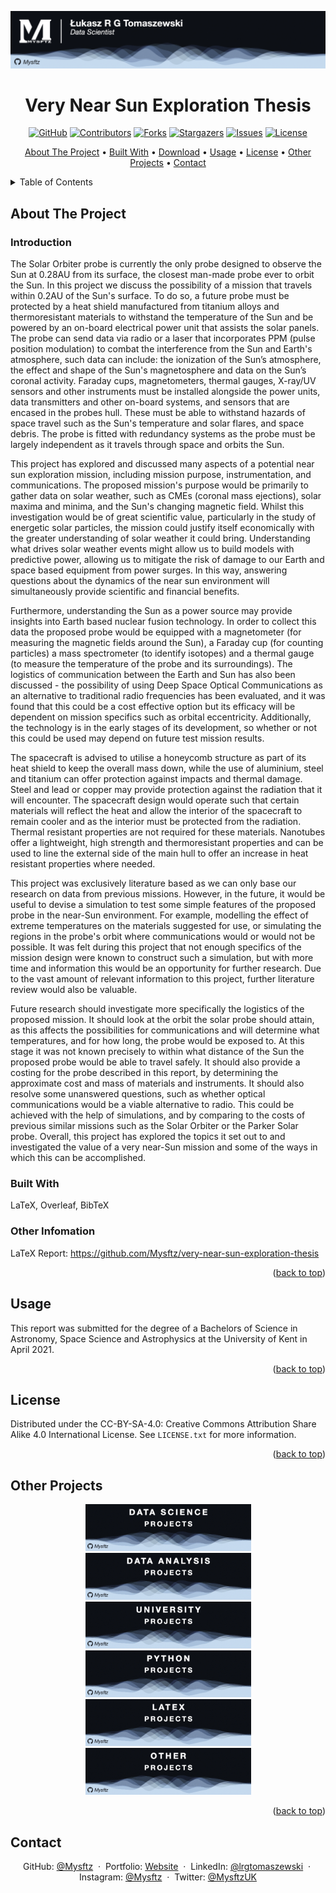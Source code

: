 <a name="readme-top"></a>
<div align="center">

[![alt text](https://github.com/Mysftz/Mysftz/blob/main/assets/READMEHeader.jpeg?raw=true)](https://github.com/Mysftz)
# Very Near Sun Exploration Thesis
[![GitHub][GitHub-shield]](https://github.com/Mysftz/very-near-sun-exploration-thesis)
[![Contributors][contributors-shield]](https://github.com/Mysftz/very-near-sun-exploration-thesis/graphs/contributors)
[![Forks][forks-shield]](https://github.com/Mysftz/very-near-sun-exploration-thesis/network/members)
[![Stargazers][stars-shield]](https://github.com/Mysftz/very-near-sun-exploration-thesis/stargazers)
[![Issues][issues-shield]](https://github.com/Mysftz/very-near-sun-exploration-thesis/issues)
[![License][license-shield]](https://github.com/Mysftz/very-near-sun-exploration-thesis/blob/main/LICENSE.txt)
</div>

<p align="center">
  <a href="#about-the-project">About The Project</a> •
  <a href="#built-with">Built With</a> •
  <a href="https://github.com/Mysftz/very-near-sun-exploration-thesis/archive/refs/heads/main.zip">Download</a> • 
  <a href="#usage">Usage</a> •
  <a href="#license">License</a> •
  <a href="#other-projects">Other Projects</a> •
  <a href="#contact">Contact</a>
</p>

<!-- TABLE OF CONTENTS -->
<details>
  <summary>Table of Contents</summary>
  <ol>
    <li>
      <a href="#about-the-project">About The Project</a>
      <ul>
        <li><a href="#introduction">Infomation</a></li>
        <li><a href="#built-with">Built With</a></li>
        <li><a href="#other-infomation">Other Infomation</a></li>
      </ul>
    </li>
    <li><a href="#usage">Usage</a></li>
    <li><a href="#license">License</a></li>
    <li><a href="#other-projects">Other Projects</a></li>
    <li><a href="#contact">Contact</a></li>
  </ol>
</details>

<!-- ABOUT THE PROJECT -->
## About The Project
### Introduction

The Solar Orbiter probe is currently the only probe designed to observe the Sun at 0.28AU from its surface, the closest man-made probe ever to orbit the Sun. In this project we discuss the possibility of a mission that travels within 0.2AU of the Sun's surface. To do so, a future probe must be protected by a heat shield manufactured from titanium alloys and thermoresistant materials to withstand the temperature of the Sun and be powered by an on-board electrical power unit that assists the solar panels. The probe can send data via radio or a laser that incorporates PPM (pulse position modulation) to combat the interference from the Sun and Earth's atmosphere, such data can include: the ionization of the Sun’s atmosphere, the effect and shape of the Sun's magnetosphere and data on the Sun’s coronal activity. Faraday cups, magnetometers, thermal gauges, X-ray/UV sensors and other instruments must be installed alongside the power units, data transmitters and other on-board systems, and sensors that are encased in the probes hull. These must be able to withstand  hazards of space travel such as the Sun's temperature and solar flares, and space debris. The probe is fitted with redundancy systems as the probe must be largely independent as it travels through space and orbits the Sun. 

This project has explored and discussed many aspects of a potential near sun exploration mission, including mission purpose, instrumentation, and communications. The proposed mission's purpose would be primarily to gather data on solar weather, such as CMEs (coronal mass ejections), solar maxima and minima, and the Sun's changing magnetic field. Whilst this investigation would be of great scientific value, particularly in the study of energetic solar particles, the mission could justify itself economically with the greater understanding of solar weather it could bring. Understanding what drives solar weather events might allow us to build models with predictive power, allowing us to mitigate the risk of damage to our Earth and space based equipment from power surges. In this way, answering questions about the dynamics of the near sun environment will simultaneously provide scientific and financial benefits. 

Furthermore, understanding the Sun as a power source may provide insights into Earth based nuclear fusion technology. In order to collect this data the proposed probe would be equipped with a magnetometer (for measuring the magnetic fields around the Sun), a Faraday cup (for counting particles) a mass spectrometer (to identify isotopes) and a thermal gauge (to measure the temperature of the probe and its surroundings). The logistics of communication between the Earth and Sun has also been discussed - the possibility of using Deep Space Optical Communications as an alternative to traditional radio frequencies has been evaluated, and it was found that this could be a cost effective option but its efficacy will be dependent on mission specifics such as orbital eccentricity. Additionally, the technology is in the early stages of its development, so whether or not this could be used may depend on future test mission results.

The spacecraft is advised to utilise a honeycomb structure as part of its heat shield to keep the overall mass down, while the use of aluminium, steel and titanium can offer protection against impacts and thermal damage. Steel and lead or copper may provide protection against the radiation that it will encounter. The spacecraft design would operate such that certain materials will reflect the heat and allow the interior of the spacecraft to remain cooler and as the interior must be protected from the radiation. Thermal resistant properties are not required for these materials. Nanotubes offer a lightweight, high strength and thermoresistant properties and can be used to line the external side of the main hull to offer an increase in heat resistant properties where needed. 

This project was exclusively literature based as we can only base our research on data from previous missions. However, in the future, it would be useful to devise a simulation to test some simple features of the proposed probe in the near-Sun environment. For example, modelling the effect of extreme temperatures on the materials suggested for use, or simulating the regions in the probe's orbit where communications would or would not be possible. It was felt during this project that not enough specifics of the mission design were known to construct such a simulation, but with more time and information this would be an opportunity for further research. Due to the vast amount of relevant information to this project, further literature review would also be valuable.  

Future research should investigate more specifically the logistics of the proposed mission. It should look at the orbit the solar probe should attain, as this affects the possibilities for communications and will determine what temperatures, and for how long, the probe would be exposed to. At this stage it was not known precisely to within what distance of the Sun the proposed probe would be able to travel safely. It should also provide a costing for the probe described in this report, by determining the approximate cost and mass of materials and instruments. It should also resolve some unanswered questions, such as whether optical communications would be a viable alternative to radio. This could be achieved with the help of simulations, and by comparing to the costs of previous similar missions such as the Solar Orbiter or the Parker Solar probe. Overall, this project has explored the topics it set out to and investigated the value of a very near-Sun mission and some of the ways in which this can be accomplished.

### Built With

LaTeX, Overleaf, BibTeX

### Other Infomation

LaTeX Report: https://github.com/Mysftz/very-near-sun-exploration-thesis

<p align="right">(<a href="#readme-top">back to top</a>)</p> 

<!-- USAGE -->
## Usage

This report was submitted for the degree of a Bachelors of Science in Astronomy, Space Science and Astrophysics at the University of Kent in April 2021.

<p align="right">(<a href="#readme-top">back to top</a>)</p>

<!-- LICENSE -->
## License
Distributed under the CC-BY-SA-4.0: Creative Commons Attribution Share Alike 4.0 International License. See `LICENSE.txt` for more information.

<p align="right">(<a href="#readme-top">back to top</a>)</p>

<!-- OTHER PROJECTS --> 
## Other Projects
<div align="center">
<a href="https://github.com/stars/Mysftz/lists/data-science-projects" style="margin:10px; margin-bottom:50px"><img src="https://github.com/Mysftz/Mysftz/blob/main/assets/Button-DataScience.jpeg?raw=true" alt="Data Science Projects Button" width="265" height="75"></a>
<a href="https://github.com/stars/Mysftz/lists/data-analysis-projects" style="margin:10px; margin-bottom:50px"><img src="https://github.com/Mysftz/Mysftz/blob/main/assets/Button-DataAnalysis.jpeg?raw=true" alt="Data Analysis Projects Button" width="265" height="75"></a>
<a href="https://github.com/stars/Mysftz/lists/university-projects" style="margin:10px; margin-bottom:50px"><img src="https://github.com/Mysftz/Mysftz/blob/main/assets/Button-University.jpeg?raw=true" alt="University Projects Button" width="265" height="75"></a>
<a href="https://github.com/stars/Mysftz/lists/python-projects" style="margin:10px; margin-bottom:50px"><img src="https://github.com/Mysftz/Mysftz/blob/main/assets/Button-Python.jpeg?raw=true" alt="Python Projects Button" width="265" height="75"></a>
<a href="https://github.com/stars/Mysftz/lists/latex-projects" style="margin:10px; padding-bottom:50px"><img src="https://github.com/Mysftz/Mysftz/blob/main/assets/Button-Latex.jpeg?raw=true" alt="LaTeX Projects Button" width="265" height="75"></a>
<a href="https://github.com/stars/Mysftz/lists/other-projects" style="margin:10px; margin-bottom:50px"><img src="https://github.com/Mysftz/Mysftz/blob/main/assets/Button-Other.jpeg?raw=true" alt="Other Projects Button" width="265" height="75"></a>
</div>

<p align="right">(<a href="#readme-top">back to top</a>)</p>

<!-- CONTACT -->
## Contact
<div align="center">

GitHub: [@Mysftz](https://github.com/Mysftz) &nbsp;&middot;&nbsp; Portfolio: [Website](https://mysftz.github.io) &nbsp;&middot;&nbsp; LinkedIn: [@lrgtomaszewski](https://www.linkedin.com/in/lrgtomaszewski/) &nbsp;&middot;&nbsp; Instagram: [@Mysftz](https://www.instagram.com/mysftz/) &nbsp;&middot;&nbsp; Twitter: [@MysftzUK](https://twitter.com/MysftzUK)
</div>

[contributors-shield]: https://img.shields.io/github/contributors/mysftz/very-near-sun-exploration-thesis.svg?style=for-the-badge
[forks-shield]: https://img.shields.io/github/forks/mysftz/very-near-sun-exploration-thesis.svg?style=for-the-badge
[stars-shield]: https://img.shields.io/github/stars/mysftz/very-near-sun-exploration-thesis.svg?style=for-the-badge
[issues-shield]: https://img.shields.io/github/issues/mysftz/very-near-sun-exploration-thesis.svg?style=for-the-badge
[license-shield]: https://img.shields.io/github/license/mysftz/very-near-sun-exploration-thesis.svg?style=for-the-badge
[github-shield]: https://img.shields.io/badge/-GitHub-black.svg?style=for-the-badge&logo=GitHub&colorB=555